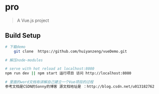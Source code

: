 # pro

> A Vue.js project

## Build Setup

``` bash
# 下载demo 
	git clone  https://github.com/huiyanzeng/vueDemo.git

# 解压node-modules

# serve with hot reload at localhost:8080
npm run dev || npm start 运行项目 访问 http://localhost:8080

# 里面的word文档有讲解自己建立一个Vue项目的过程
参考文档是CSDN的Sonny的博客 源文档地址是 ：http://blog.csdn.net/u013182762

```
